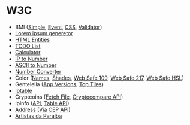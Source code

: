# W3C

* BMI ([Simple](bmi-simple/), [Event](bmi-event/), [CSS](bmi-css/), [Validator](bmi-validator/))
* [Lorem ipsum generetor](lorem-ipsum-generator/)
* [HTML Entities](html-entities/)
* [TODO List](todo/)
* [Calculator](calculator/)
* [IP to Number](ip2number/)
* [ASCII to Number](string2number/)
* [Number Converter](number-converter/)
* Color ([Names](color-names/), [Shades](color-shades/), [Web Safe 109](color-web-safe-109/), [Web Safe 217](color-web-safe-217/), [Web Safe HSL](color-web-safe-hsl/))
* Gentelella ([App Versions](gentelella-app-versions/), [Top Tiles](gentelella-top-tiles))
* [Iptable](iptable/)
* Cryptcoins ([Fetch File](cryptcoins-fetch/), [Cryptocompare API](cryptcoins-api/))
* Ipinfo ([API](ipinfo-api/), [Table API](ipinfo-table-api/))
* [Address (Via CEP API)](address-cep-api/)
* [Artistas da Paraíba](artist-vagalume/)

<!-- 
* [Weather API](weather/) 
* [Calculator IP](calculator-ip/) 
* [Cron Generator](cron-generator/) 
-->